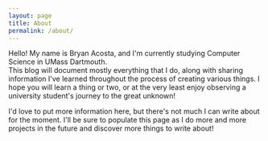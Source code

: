 ```yaml
---
layout: page
title: About
permalink: /about/
---
```


Hello! My name is Bryan Acosta, and I'm currently studying Computer Science in UMass Dartmouth.  
This blog will document mostly everything that I do, along with sharing information I've learned throughout the process of creating various things. I hope you will learn a thing or two, or at the very least enjoy observing a university student's journey to the great unknown!

I'd love to put more information here, but there's not much I can write about for the moment. I'll be sure to populate this page as I do more and more projects in the future and discover more things to write about!